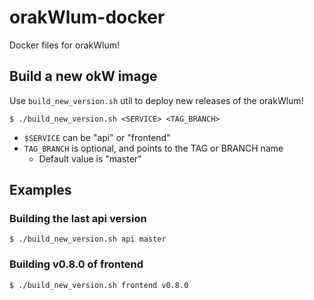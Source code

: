 # orakWlum-docker
Docker files for orakWlum!

## Build a new okW image

Use ```build_new_version.sh``` util to deploy new releases of the orakWlum!

```
$ ./build_new_version.sh <SERVICE> <TAG_BRANCH>
``` 
- ```$SERVICE``` can be "api" or "frontend"
- ```TAG_BRANCH``` is optional, and points to the TAG or BRANCH name
  - Default value is "master"


## Examples

### Building the last api version
```
$ ./build_new_version.sh api master 
``` 

### Building v0.8.0 of frontend
```
$ ./build_new_version.sh frontend v0.8.0 
``` 

